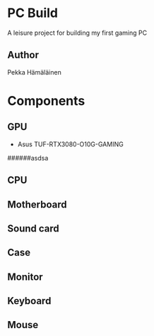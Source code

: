 # PC Build

A leisure project for building my first gaming PC


## Author

Pekka Hämäläinen


# Components


## GPU

- Asus TUF-RTX3080-O10G-GAMING


######asdsa


## CPU


## Motherboard


## Sound card


## Case


## Monitor


## Keyboard


## Mouse
